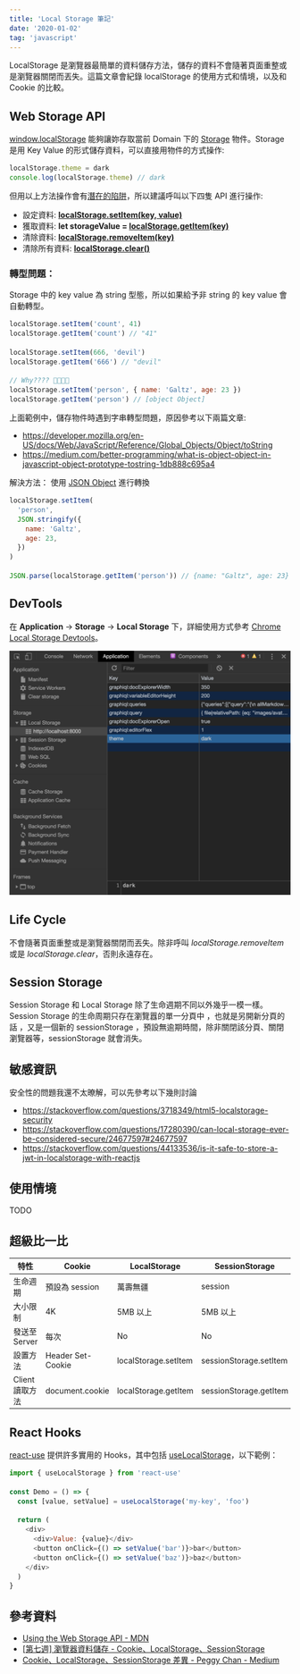 ```yaml
---
title: 'Local Storage 筆記'
date: '2020-01-02'
tag: 'javascript'
---
```


LocalStorage 是瀏覽器最簡單的資料儲存方法，儲存的資料不會隨著頁面重整或是瀏覽器關閉而丟失。這篇文章會紀錄 localStorage 的使用方式和情境，以及和 Cookie 的比較。

## Web Storage API

[window.localStorage](https://developer.mozilla.org/en-US/docs/Web/API/Window/localStorage) 能夠讓妳存取當前 Domain 下的 [Storage](https://developer.mozilla.org/en-US/docs/Web/API/Storage) 物件。Storage 是用 Key Value 的形式儲存資料，可以直接用物件的方式操作:

```js
localStorage.theme = dark
console.log(localStorage.theme) // dark
```

但用以上方法操作會有[潛在的陷阱](https://2ality.com/2012/01/objects-as-maps.html)，所以建議呼叫以下四隻 API 進行操作:

- 設定資料: **[localStorage.setItem(key, value)](https://developer.mozilla.org/en-US/docs/Web/API/Storage/setItem)**
- 獲取資料: **let storageValue = [localStorage.getItem(key)](https://developer.mozilla.org/en-US/docs/Web/API/Storage/getItem)**
- 清除資料: **[localStorage.removeItem(key)](https://developer.mozilla.org/en-US/docs/Web/API/Storage/removeItem)**
- 清除所有資料: **[localStorage.clear()](https://developer.mozilla.org/en-US/docs/Web/API/Storage/clear)**

### 轉型問題：

Storage 中的 key value 為 string 型態，所以如果給予非 string 的 key value 會自動轉型。

```js
localStorage.setItem('count', 41)
localStorage.getItem('count') // "41"

localStorage.setItem(666, 'devil')
localStorage.getItem('666') // "devil"

// Why???? 🤔🤔🤔🤔
localStorage.setItem('person', { name: 'Galtz', age: 23 })
localStorage.getItem('person') // [object Object]
```

上面範例中，儲存物件時遇到字串轉型問題，原因參考以下兩篇文章:

- https://developer.mozilla.org/en-US/docs/Web/JavaScript/Reference/Global_Objects/Object/toString
- https://medium.com/better-programming/what-is-object-object-in-javascript-object-prototype-tostring-1db888c695a4

解決方法： 使用 [JSON Object](https://developer.mozilla.org/en-US/docs/Web/JavaScript/Reference/Global_Objects/JSON) 進行轉換

```js
localStorage.setItem(
  'person',
  JSON.stringify({
    name: 'Galtz',
    age: 23,
  })
)

JSON.parse(localStorage.getItem('person')) // {name: "Galtz", age: 23}
```

## DevTools

在 **Application** -> **Storage** -> **Local Storage** 下，詳細使用方式參考 [Chrome Local Storage Devtools](https://developers.google.com/web/tools/chrome-devtools/storage/localstorage)。

![Devtool](../images/localstorage/devtool.png)

## Life Cycle

不會隨著頁面重整或是瀏覽器關閉而丟失。除非呼叫 _localStorage.removeItem_ 或是 _localStorage.clear_，否則永遠存在。

## Session Storage

Session Storage 和 Local Storage 除了生命週期不同以外幾乎一模一樣。Session Storage 的生命周期只存在瀏覽囂的單一分頁中 ，也就是另開新分頁的話 ，又是一個新的 sessionStorage ，預設無逾期時間，除非關閉該分頁、關閉瀏覽器等，sessionStorage 就會消失。

## 敏感資訊

安全性的問題我還不太暸解，可以先參考以下幾則討論

- https://stackoverflow.com/questions/3718349/html5-localstorage-security
- https://stackoverflow.com/questions/17280390/can-local-storage-ever-be-considered-secure/24677597#24677597
- https://stackoverflow.com/questions/44133536/is-it-safe-to-store-a-jwt-in-localstorage-with-reactjs

## 使用情境

TODO

## 超級比一比

| 特性            | Cookie            | LocalStorage         | SessionStorage         |
| --------------- | ----------------- | -------------------- | ---------------------- |
| 生命週期        | 預設為 session    | 萬壽無疆             | session                |
| 大小限制        | 4K                | 5MB 以上             | 5MB 以上               |
| 發送至 Server   | 每次              | No                   | No                     |
| 設置方法        | Header Set-Cookie | localStorage.setItem | sessionStorage.setItem |
| Client 讀取方法 | document.cookie   | localStorage.getItem | sessionStorage.getItem |

## React Hooks

[react-use](https://github.com/streamich/react-use) 提供許多實用的 Hooks，其中包括 [useLocalStorage](https://github.com/streamich/react-use/blob/master/docs/useLocalStorage.md)，以下範例：

```js
import { useLocalStorage } from 'react-use'

const Demo = () => {
  const [value, setValue] = useLocalStorage('my-key', 'foo')

  return (
    <div>
      <div>Value: {value}</div>
      <button onClick={() => setValue('bar')}>bar</button>
      <button onClick={() => setValue('baz')}>baz</button>
    </div>
  )
}
```

## 參考資料

- [Using the Web Storage API - MDN](https://developer.mozilla.org/en-US/docs/Web/API/Web_Storage_API/Using_the_Web_Storage_API)
- [[第七週] 瀏覽器資料儲存 - Cookie、LocalStorage、SessionStorage](https://yakimhsu.com/project/project_w7_storage.html)
- [Cookie、LocalStorage、SessionStorage 差異 - Peggy Chan - Medium](https://medium.com/@bebebobohaha/cookie-localstorage-sessionstorage-%E5%B7%AE%E7%95%B0-9e1d5df3dd7f)
